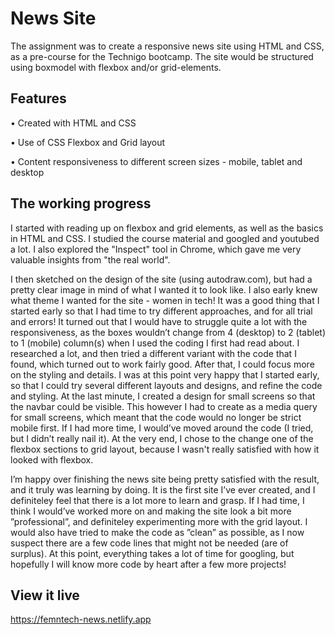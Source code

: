 # News Site
The assignment was to create a responsive news site using HTML and CSS, as a pre-course for the Technigo bootcamp. The site would be structured using boxmodel with flexbox and/or grid-elements.  

## Features

• Created with HTML and CSS

• Use of CSS Flexbox and Grid layout

• Content responsiveness to different screen sizes - mobile, tablet and desktop

## The working progress
I started with reading up on flexbox and grid elements, as well as the basics in HTML and CSS. I studied the course material and googled and youtubed a lot. I also explored the "Inspect" tool in Chrome, which gave me very valuable insights from "the real world". 

I then sketched on the design of the site (using  autodraw.com), but had a pretty clear image in mind of what I wanted it to look like. I also early knew what theme I wanted for the site - women in tech!
It was a good thing that I started early so that I had time to try different approaches, and for all trial and errors! It turned out that I would have to struggle quite a lot with the responsiveness, as the boxes wouldn’t change from 4 (desktop) to 2 (tablet) to 1 (mobile) column(s) when I used the coding I first had read about. I researched a lot, and then tried a different variant with the code that I found, which turned out to work fairly good. After that, I could focus more on the styling and details. I was at this point very happy that I started early, so that I could try several different layouts and designs, and refine the code and styling. At the last minute, I created a design for small screens so that the navbar could be visible. This however I had to create as a media query for small screens, which meant that the code would no longer be strict mobile first. If I had more time, I would’ve moved around the code (I tried, but I didn’t really nail it). At the very end, I chose to the change one of the flexbox sections to grid layout, because I wasn't really satisfied with how it looked with flexbox. 

I’m happy over finishing the news site being pretty satisfied with the result, and it truly was learning by doing. It is the first site I’ve ever created, and I definiteley feel that there is a lot more to learn and grasp. If I had time, I think I would’ve worked more on and making the site look a bit more ”professional”, and definiteley  experimenting more with the grid layout. I would also have tried to make the code as ”clean” as possible, as I now suspect there are a few code lines that might not be needed (are of surplus). At this point, everything takes a lot of time for googling, but hopefully I will know more code by heart after a few more projects!

## View it live
https://femntech-news.netlify.app
